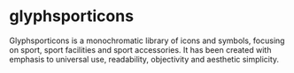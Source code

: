 # glyphsporticons
Glyphsporticons is a monochromatic library of icons and symbols, focusing on sport, sport facilities and sport accessories. It has been created with emphasis to universal use, readability, objectivity and aesthetic simplicity.
